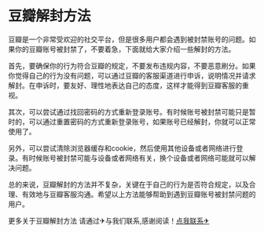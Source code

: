 # 豆瓣解封方法

豆瓣是一个非常受欢迎的社交平台，但是很多用户都会遇到被封禁账号的问题。如果你的豆瓣账号被封禁了，不要着急，下面就给大家介绍一些解封的方法。

首先，要确保你的行为符合豆瓣的规定，不要发布违规内容，不要恶意刷分。如果你觉得自己的行为没有问题，可以通过豆瓣的客服渠道进行申诉，说明情况并请求解封。在申诉时，要友好、理性地表达自己的态度，这样才能得到豆瓣客服的重视。

其次，可以尝试通过找回密码的方式重新登录账号。有时候账号被封禁可能只是暂时的，可以通过重置密码的方式重新登录账号，如果账号已经解封，你就可以正常使用了。

另外，可以尝试清除浏览器缓存和cookie，然后使用其他设备或者网络进行登录。有时候账号被封禁可能与设备或者网络有关，换个设备或者网络可能就可以解决问题。

总的来说，豆瓣解封的方法并不复杂，关键在于自己的行为是否符合规定，以及合理、有效地与豆瓣客服沟通。希望以上方法能够帮助到遇到豆瓣账号被封禁问题的用户。

更多关于豆瓣解封方法 请通过✈与我们联系,感谢阅读！[点我联系✈](https://www.G208.com)